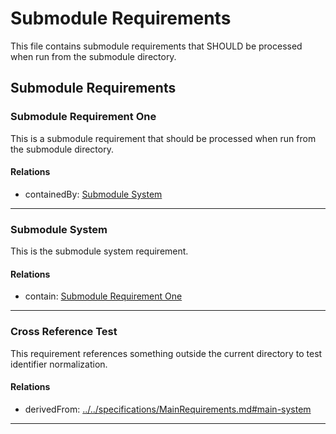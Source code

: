 # Submodule Requirements

This file contains submodule requirements that SHOULD be processed when run from the submodule directory.

## Submodule Requirements

### Submodule Requirement One

This is a submodule requirement that should be processed when run from the submodule directory.

#### Relations
  * containedBy: [Submodule System](#submodule-system)

---

### Submodule System

This is the submodule system requirement.

#### Relations
  * contain: [Submodule Requirement One](#submodule-requirement-one)

---

### Cross Reference Test

This requirement references something outside the current directory to test identifier normalization.

#### Relations
  * derivedFrom: [../../specifications/MainRequirements.md#main-system](../../specifications/MainRequirements.md#main-system)

---